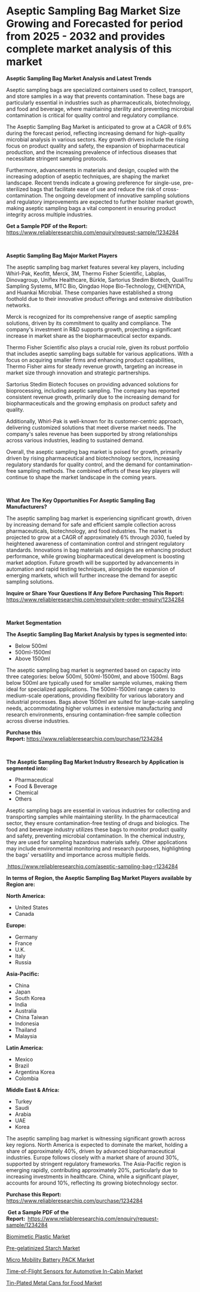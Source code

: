 <p><h1>Aseptic Sampling Bag Market Size Growing and Forecasted for period from 2025 - 2032 and provides complete market analysis of this market</h1></p><p><strong>Aseptic Sampling Bag Market Analysis and Latest Trends</strong></p>
<p><p>Aseptic sampling bags are specialized containers used to collect, transport, and store samples in a way that prevents contamination. These bags are particularly essential in industries such as pharmaceuticals, biotechnology, and food and beverage, where maintaining sterility and preventing microbial contamination is critical for quality control and regulatory compliance.</p><p>The Aseptic Sampling Bag Market is anticipated to grow at a CAGR of 9.6% during the forecast period, reflecting increasing demand for high-quality microbial analysis in various sectors. Key growth drivers include the rising focus on product quality and safety, the expansion of biopharmaceutical production, and the increasing prevalence of infectious diseases that necessitate stringent sampling protocols. </p><p>Furthermore, advancements in materials and design, coupled with the increasing adoption of aseptic techniques, are shaping the market landscape. Recent trends indicate a growing preference for single-use, pre-sterilized bags that facilitate ease of use and reduce the risk of cross-contamination. The ongoing development of innovative sampling solutions and regulatory improvements are expected to further bolster market growth, making aseptic sampling bags a vital component in ensuring product integrity across multiple industries.</p></p>
<p><strong>Get a Sample PDF of the Report:&nbsp;</strong> <a href="https://www.reliableresearchiq.com/enquiry/request-sample/1234284?utm_campaign=1129&utm_medium=2&utm_source=Github&utm_content=ia&utm_term=25032025&utm_id=aseptic-sampling-bag">https://www.reliableresearchiq.com/enquiry/request-sample/1234284</a></p>
<p>&nbsp;</p>
<p><strong>Aseptic Sampling Bag Major Market Players</strong></p>
<p><p>The aseptic sampling bag market features several key players, including Whirl-Pak, Keofitt, Merck, 3M, Thermo Fisher Scientific, Labplas, Dinovagroup, Uniflex Healthcare, Bürkle, Sartorius Stedim Biotech, QualiTru Sampling Systems, MTC Bio, Qingdao Hope Bio-Technology, CHENYIDA, and Huankai Microbial. These companies have established a strong foothold due to their innovative product offerings and extensive distribution networks.</p><p>Merck is recognized for its comprehensive range of aseptic sampling solutions, driven by its commitment to quality and compliance. The company's investment in R&D supports growth, projecting a significant increase in market share as the biopharmaceutical sector expands.</p><p>Thermo Fisher Scientific also plays a crucial role, given its robust portfolio that includes aseptic sampling bags suitable for various applications. With a focus on acquiring smaller firms and enhancing product capabilities, Thermo Fisher aims for steady revenue growth, targeting an increase in market size through innovation and strategic partnerships.</p><p>Sartorius Stedim Biotech focuses on providing advanced solutions for bioprocessing, including aseptic sampling. The company has reported consistent revenue growth, primarily due to the increasing demand for biopharmaceuticals and the growing emphasis on product safety and quality.</p><p>Additionally, Whirl-Pak is well-known for its customer-centric approach, delivering customized solutions that meet diverse market needs. The company's sales revenue has been supported by strong relationships across various industries, leading to sustained demand.</p><p>Overall, the aseptic sampling bag market is poised for growth, primarily driven by rising pharmaceutical and biotechnology sectors, increasing regulatory standards for quality control, and the demand for contamination-free sampling methods. The combined efforts of these key players will continue to shape the market landscape in the coming years.</p></p>
<p>&nbsp;</p>
<p><strong>What Are The Key Opportunities For Aseptic Sampling Bag Manufacturers?</strong></p>
<p><p>The aseptic sampling bag market is experiencing significant growth, driven by increasing demand for safe and efficient sample collection across pharmaceuticals, biotechnology, and food industries. The market is projected to grow at a CAGR of approximately 6% through 2030, fueled by heightened awareness of contamination control and stringent regulatory standards. Innovations in bag materials and designs are enhancing product performance, while growing biopharmaceutical development is boosting market adoption. Future growth will be supported by advancements in automation and rapid testing techniques, alongside the expansion of emerging markets, which will further increase the demand for aseptic sampling solutions.</p></p>
<p><strong>Inquire or Share Your Questions If Any Before Purchasing This Report:</strong> <a href="https://www.reliableresearchiq.com/enquiry/pre-order-enquiry/1234284?utm_campaign=1129&utm_medium=2&utm_source=Github&utm_content=ia&utm_term=25032025&utm_id=aseptic-sampling-bag">https://www.reliableresearchiq.com/enquiry/pre-order-enquiry/1234284</a></p>
<p>&nbsp;</p>
<p><strong>Market Segmentation</strong></p>
<p><strong>The Aseptic Sampling Bag Market Analysis by types is segmented into:</strong></p>
<p><ul><li>Below 500ml</li><li>500ml-1500ml</li><li>Above 1500ml</li></ul></p>
<p><p>The aseptic sampling bag market is segmented based on capacity into three categories: below 500ml, 500ml-1500ml, and above 1500ml. Bags below 500ml are typically used for smaller sample volumes, making them ideal for specialized applications. The 500ml-1500ml range caters to medium-scale operations, providing flexibility for various laboratory and industrial processes. Bags above 1500ml are suited for large-scale sampling needs, accommodating higher volumes in extensive manufacturing and research environments, ensuring contamination-free sample collection across diverse industries.</p></p>
<p><strong>Purchase this Report:&nbsp;</strong><a href="https://www.reliableresearchiq.com/purchase/1234284?utm_campaign=1129&utm_medium=2&utm_source=Github&utm_content=ia&utm_term=25032025&utm_id=aseptic-sampling-bag">https://www.reliableresearchiq.com/purchase/1234284</a></p>
<p>&nbsp;</p>
<p><strong>The Aseptic Sampling Bag Market Industry Research by Application is segmented into:</strong></p>
<p><ul><li>Pharmaceutical</li><li>Food & Beverage</li><li>Chemical</li><li>Others</li></ul></p>
<p><p>Aseptic sampling bags are essential in various industries for collecting and transporting samples while maintaining sterility. In the pharmaceutical sector, they ensure contamination-free testing of drugs and biologics. The food and beverage industry utilizes these bags to monitor product quality and safety, preventing microbial contamination. In the chemical industry, they are used for sampling hazardous materials safely. Other applications may include environmental monitoring and research purposes, highlighting the bags' versatility and importance across multiple fields.</p></p>
<p><a href="https://www.reliableresearchiq.com/aseptic-sampling-bag-r1234284?utm_campaign=1129&utm_medium=2&utm_source=Github&utm_content=ia&utm_term=25032025&utm_id=aseptic-sampling-bag">&nbsp;https://www.reliableresearchiq.com/aseptic-sampling-bag-r1234284</a></p>
<p><strong>In terms of Region, the Aseptic Sampling Bag Market Players available by Region are:</strong></p>
<p>
    <p> <strong> North America: </strong>
        <ul>
            <li>United States</li>
            <li>Canada</li>
        </ul>
        </p> 
    <p> <strong> Europe: </strong>
        <ul>
            <li>Germany</li>
            <li>France</li>
            <li>U.K.</li>
            <li>Italy</li>
            <li>Russia</li>
        </ul>
        </p> 
    <p> <strong> Asia-Pacific: </strong>
        <ul>
            <li>China</li>
            <li>Japan</li>
            <li>South Korea</li>
            <li>India</li>
            <li>Australia</li>
            <li>China Taiwan</li>
            <li>Indonesia</li>
            <li>Thailand</li>
            <li>Malaysia</li>
        </ul>
        </p> 
    <p> <strong> Latin America: </strong>
        <ul>
            <li>Mexico</li>
            <li>Brazil</li>
            <li>Argentina Korea</li>
            <li>Colombia</li>
        </ul>
        </p> 
    <p> <strong> Middle East & Africa: </strong>
        <ul>
            <li>Turkey</li>
            <li>Saudi</li>
            <li>Arabia</li>
            <li>UAE</li>
            <li>Korea</li>
        </ul>
    </p>
    </p>
<p><p>The aseptic sampling bag market is witnessing significant growth across key regions. North America is expected to dominate the market, holding a share of approximately 40%, driven by advanced biopharmaceutical industries. Europe follows closely with a market share of around 30%, supported by stringent regulatory frameworks. The Asia-Pacific region is emerging rapidly, contributing approximately 20%, particularly due to increasing investments in healthcare. China, while a significant player, accounts for around 10%, reflecting its growing biotechnology sector.</p></p>
<p><strong>Purchase this Report: </strong><a href="https://www.reliableresearchiq.com/purchase/1234284?utm_campaign=1129&utm_medium=2&utm_source=Github&utm_content=ia&utm_term=25032025&utm_id=aseptic-sampling-bag">https://www.reliableresearchiq.com/purchase/1234284</a></p>
<p>&nbsp;<strong>Get a Sample PDF of the Report:&nbsp;&nbsp;</strong><a href="https://www.reliableresearchiq.com/enquiry/request-sample/1234284?utm_campaign=1129&utm_medium=2&utm_source=Github&utm_content=ia&utm_term=25032025&utm_id=aseptic-sampling-bag">https://www.reliableresearchiq.com/enquiry/request-sample/1234284</a></p>
<p><strong></strong></p>
<p><p><a href="https://github.com/trenkkwasek84/Market-Research-Report-List-1/blob/main/biomimetic-plastic-market.md?utm_campaign=1129&utm_medium=2&utm_source=Github&utm_content=ia&utm_term=25032025&utm_id=aseptic-sampling-bag">Biomimetic Plastic Market</a></p><p><a href="https://github.com/brinnoifon/Market-Research-Report-List-1/blob/main/pre-gelatinized-starch-market.md?utm_campaign=1129&utm_medium=2&utm_source=Github&utm_content=ia&utm_term=25032025&utm_id=aseptic-sampling-bag">Pre-gelatinized Starch Market</a></p><p><a href="https://github.com/sulvantomppa/Market-Research-Report-List-1/blob/main/micro-mobility-battery-pack-market.md?utm_campaign=1129&utm_medium=2&utm_source=Github&utm_content=ia&utm_term=25032025&utm_id=aseptic-sampling-bag">Micro Mobility Battery PACK Market</a></p><p><a href="https://github.com/iwanesucices/Market-Research-Report-List-1/blob/main/time-of-flight-sensors-for-automotive-in-cabin-market.md?utm_campaign=1129&utm_medium=2&utm_source=Github&utm_content=ia&utm_term=25032025&utm_id=aseptic-sampling-bag">Time-of-Flight Sensors for Automotive In-Cabin Market</a></p><p><a href="https://github.com/snapetylerho/Market-Research-Report-List-1/blob/main/tin-plated-metal-cans-for-food-market.md?utm_campaign=1129&utm_medium=2&utm_source=Github&utm_content=ia&utm_term=25032025&utm_id=aseptic-sampling-bag">Tin-Plated Metal Cans for Food Market</a></p></p>